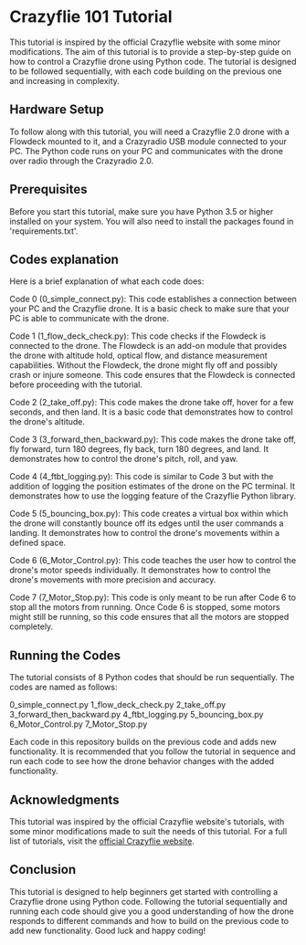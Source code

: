 # Crazyflie 101 Tutorial
This tutorial is inspired by the official Crazyflie website with some minor modifications. The aim of this tutorial is to provide a step-by-step guide on how to control a Crazyflie drone using Python code. The tutorial is designed to be followed sequentially, with each code building on the previous one and increasing in complexity.

## Hardware Setup
To follow along with this tutorial, you will need a Crazyflie 2.0 drone with a Flowdeck mounted to it, and a Crazyradio USB module connected to your PC. The Python code runs on your PC and communicates with the drone over radio through the Crazyradio 2.0.

## Prerequisites
Before you start this tutorial, make sure you have Python 3.5 or higher installed on your system. You will also need to install the packages found in 'requirements.txt'.

## Codes explanation
Here is a brief explanation of what each code does:

Code 0 (0_simple_connect.py): This code establishes a connection between your PC and the Crazyflie drone. It is a basic check to make sure that your PC is able to communicate with the drone.

Code 1 (1_flow_deck_check.py): This code checks if the Flowdeck is connected to the drone. The Flowdeck is an add-on module that provides the drone with altitude hold, optical flow, and distance measurement capabilities. Without the Flowdeck, the drone might fly off and possibly crash or injure someone. This code ensures that the Flowdeck is connected before proceeding with the tutorial.

Code 2 (2_take_off.py): This code makes the drone take off, hover for a few seconds, and then land. It is a basic code that demonstrates how to control the drone's altitude.

Code 3 (3_forward_then_backward.py): This code makes the drone take off, fly forward, turn 180 degrees, fly back, turn 180 degrees, and land. It demonstrates how to control the drone's pitch, roll, and yaw.

Code 4 (4_ftbt_logging.py): This code is similar to Code 3 but with the addition of logging the position estimates of the drone on the PC terminal. It demonstrates how to use the logging feature of the Crazyflie Python library.

Code 5 (5_bouncing_box.py): This code creates a virtual box within which the drone will constantly bounce off its edges until the user commands a landing. It demonstrates how to control the drone's movements within a defined space.

Code 6 (6_Motor_Control.py): This code teaches the user how to control the drone's motor speeds individually. It demonstrates how to control the drone's movements with more precision and accuracy.

Code 7 (7_Motor_Stop.py): This code is only meant to be run after Code 6 to stop all the motors from running. Once Code 6 is stopped, some motors might still be running, so this code ensures that all the motors are stopped completely.

## Running the Codes
The tutorial consists of 8 Python codes that should be run sequentially. The codes are named as follows:

0_simple_connect.py
1_flow_deck_check.py
2_take_off.py
3_forward_then_backward.py
4_ftbt_logging.py
5_bouncing_box.py
6_Motor_Control.py
7_Motor_Stop.py

Each code in this repository builds on the previous code and adds new functionality. It is recommended that you follow the tutorial in sequence and run each code to see how the drone behavior changes with the added functionality.

## Acknowledgments
This tutorial was inspired by the official Crazyflie website's tutorials, with some minor modifications made to suit the needs of this tutorial. For a full list of tutorials, visit the [official Crazyflie website](https://www.bitcraze.io/documentation/tutorials/).

## Conclusion
This tutorial is designed to help beginners get started with controlling a Crazyflie drone using Python code. Following the tutorial sequentially and running each code should give you a good understanding of how the drone responds to different commands and how to build on the previous code to add new functionality. Good luck and happy coding!
